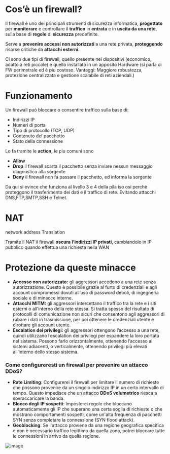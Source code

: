# Cos’è un firewall?

Il firewall è uno dei principali strumenti di sicurezza informatica, **progettato** per **monitorare** e controllare il **traffico** in **entrata** e in **uscita da una rete**, sulla base di **regole** di **sicurezza** predefinite. 

Serve a **prevenire accessi non autorizzati** a una rete privata, **proteggendo** risorse critiche da **attacchi esterni**.

Ci sono due tipi di firewall, quello presente nei dispositivi (economico, adatto a reti piccole) e quello installato in un apposito Hardware (si parla di FW perimetrale ed è piu costoso. Vantaggi: Maggiore robustezza, protezione centralizzata e gestione scalabile di reti aziendali.)

# Funzionamento

 Un firewall può bloccare o consentire traffico sulla base di:

- Indirizzi IP
- Numeri di porta
- Tipo di protocollo (TCP, UDP)
- Contenuto del pacchetto
- Stato della connessione

Lo fa tramite le **action,** le piu comuni sono

- **Allow**
- **Drop** il firewall scarta il pacchetto senza inviare nessun messaggio diagnostico alla sorgente
- **Deny**  il firewall non fa passare il pacchetto, ed informa la sorgente

Da qui si evince che funziona al livello 3 e 4 della pila iso osi perchè proteggono il trasferimento dei dati e il traffico di rete. Evitando attacchi DNS,FTP,SMTP,SSH e Telnet.

# NAT

network address Translation

Tramite il NAT il firewall **oscura** **l’indirizzi IP privati**, cambiandolo in IP pubblico quando effettua una richiesta nella WAN

# Protezione da queste minacce

- **Accesso non autorizzato:** gli aggressori accedono a una rete senza autorizzazione. Questo è possibile grazie al furto di credenziali e agli account compromessi dovuti all’uso di password deboli, di ingegneria sociale e di minacce interne.
- **Attacchi MITM:** gli aggressori intercettano il traffico tra la rete e i siti esterni o all’interno della rete stessa. Si tratta spesso del risultato di protocolli di comunicazione non sicuri che consentono agli aggressori di rubare i dati in trasmissione, per poi ottenere le credenziali utente e dirottare gli account utente.
- **Escalation dei privilegi:** gli aggressori ottengono l’accesso a una rete, quindi utilizzano l’escalation dei privilegi per espandere la loro portata nel sistema. Possono farlo orizzontalmente, ottenendo l’accesso ai sistemi adiacenti, o verticalmente, ottenendo privilegi più elevati all’interno dello stesso sistema.

### Come configureresti un firewall per prevenire un attacco DDoS?

- **Rate Limiting**: Configurerei il firewall per limitare il numero di richieste che possono provenire da un singolo indirizzo IP in un certo intervallo di tempo. Questo impedisce che un attacco **DDoS volumetrico** riesca a sovraccaricare la banda.
- **Blocco degli IP sospetti**: Imposterei regole che bloccano automaticamente gli IP che superano una certa soglia di richieste o che mostrano comportamenti sospetti, come un'alta frequenza di pacchetti SYN senza completare la connessione (SYN flood attack).
- **Geoblocking**: Se l'attacco proviene da una regione geografica specifica e non è necessario traffico legittimo da quella zona, potrei bloccare tutte le connessioni in arrivo da quella regione.

![image](https://github.com/user-attachments/assets/8a0aa39e-ff34-4b5e-ad38-a71be0b9b086)


